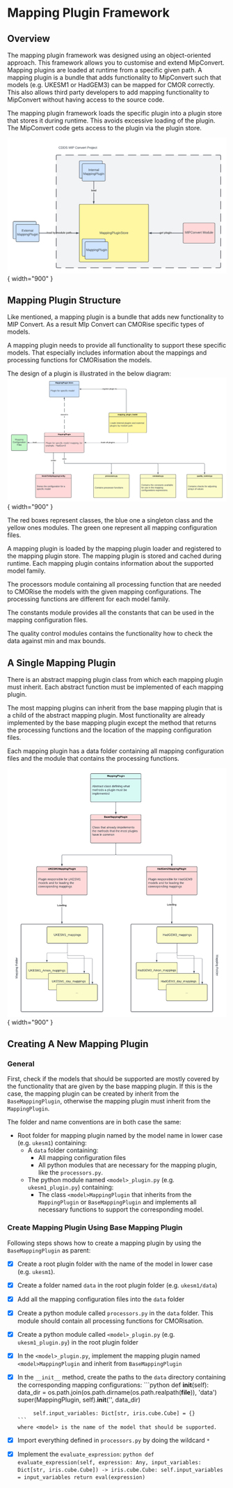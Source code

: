 # Mapping Plugin Framework

## Overview

The mapping plugin framework was designed using an object-oriented approach. This framework allows you to customise and 
extend MipConvert. Mapping plugins are loaded at runtime from a specific given path. A mapping plugin is a bundle that 
adds functionality to MipConvert such that models (e.g. UKESM1 or HadGEM3) can be mapped for CMOR correctly. This also 
allows third party developers to add mapping functionality to MipConvert without having access to the source code. 

The mapping plugin framework loads the specific plugin into a plugin store that stores it during runtime. This avoids
excessive loading of the plugin. The MipConvert code gets access to the plugin via the plugin store.

![Plugin Overview](images/mapping-plugin-overview.png){ width="900" }

## Mapping Plugin Structure
Like mentioned, a mapping plugin is a bundle that adds new functionality to MIP Convert. As a result MIp Convert can 
CMORise specific types of models.

A mapping plugin needs to provide all functionality to support these specific models. That especially includes information
about the mappings and processing functions for CMORisation the models.

The design of a plugin is illustrated in the below diagram:
![Plugin Overview](images/mapping-plugin-structure.png){ width="900" }

The red boxes represent classes, the blue one a singleton class and the yellow ones modules. The green one represent all 
mapping configuration files.

A mapping plugin is loaded by the mapping plugin loader and registered to the mapping plugin store. The mapping plugin 
is stored and cached during runtime. Each mapping plugin contains information about the supported model family. 

The processors module containing all processing function that are needed to CMORise the models with the given mapping
configurations. The processing functions are different for each model family.

The constants module provides all the constants that can be used in the mapping configuration files.

The quality control modules contains the functionality how to check the data against min and max bounds. 

## A Single Mapping Plugin

There is an abstract mapping plugin class from which each mapping plugin must inherit. Each abstract function must be 
implemented of each mapping plugin.

The most mapping plugins can inherit from the base mapping plugin that is a child of the abstract mapping plugin. Most 
functionality are already implemented by the base mapping plugin except the method that returns the processing functions 
and the location of the mapping configuration files.

Each mapping plugin has a data folder containing all mapping configuration files and the module that contains the 
processing functions.

![Plugin Overview](images/mapping-plugins.png){ width="900" }


## Creating A New Mapping Plugin

### General

First, check if the models that should be supported are mostly covered by the functionality that are given by the base 
mapping plugin. If this is the case, the mapping plugin can be created by inherit from the `BaseMappingPlugin`, otherwise 
the mapping plugin must inherit from the `MappingPlugin`.

The folder and name conventions are in both case the same:

* Root folder for mapping plugin named by the model name in lower case (e.g. `ukesm1`) containing:
  * A `data` folder containing:
    * All mapping configuration files
    * All python modules that are necessary for the mapping plugin, like the `processors.py`.
  * The python module named `<model>_plugin.py` (e.g. `ukesm1_plugin.py`) containing:
    * The class `<model>MappingPlugin` that inherits from the `MappingPlugin` or `BaseMappingPlugin` and implements all
      necessary functions to support the corresponding model.

### Create Mapping Plugin Using Base Mapping Plugin

Following steps shows how to create a mapping plugin by using the `BaseMappingPlugin` as parent:

- [x] Create a root plugin folder with the name of the model in lower case (e.g. `ukesm1`).

- [x] Create a folder named `data` in the root plugin folder (e.g. `ukesm1/data`)

- [x] Add all the mapping configuration files into the `data` folder

- [x] Create a python module called `processors.py` in the `data` folder. This module should contain all processing functions 
      for CMORisation.

- [x] Create a python module called `<model>_plugin.py` (e.g. `ukesm1_plugin.py`) in the root plugin folder

- [x] In the `<model>_plugin.py`, implement the mapping plugin named `<model>MappingPlugin` and inherit from `BaseMappingPlugin`

- [x] In the `__init__` method, create the paths to the `data` directory containing the corresponding mapping configurations:
      ```python
      def __init__(self):
           data_dir = os.path.join(os.path.dirname(os.path.realpath(__file__)), 'data')
           super(<model>MappingPlugin, self).__init__('<model>', data_dir)

           self.input_variables: Dict[str, iris.cube.Cube] = {}
      ```
      where <model> is the name of the model that should be supported.

- [x] Import everything defined in `processors.py` by doing the wildcard `*`

- [x] Implement the `evaluate_expression`:
      ```python
      def evaluate_expression(self, expression: Any, input_variables: Dict[str, iris.cube.Cube]) -> iris.cube.Cube:
          self.input_variables = input_variables
          return eval(expression)
      ```

